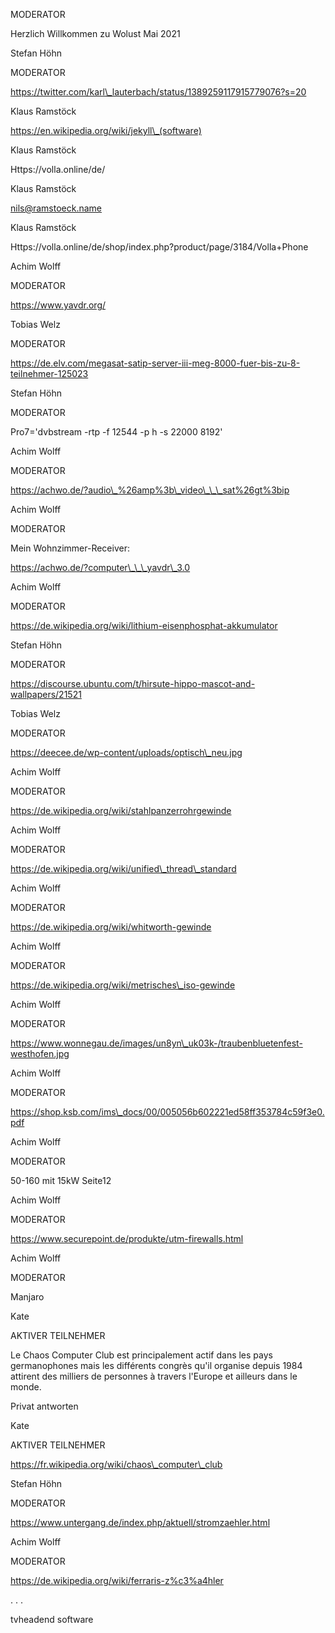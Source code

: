 ﻿

MODERATOR

Herzlich Willkommen zu Wolust Mai 2021


Stefan Höhn

MODERATOR

https://twitter.com/karl\_lauterbach/status/1389259117915779076?s=20


Klaus Ramstöck

https://en.wikipedia.org/wiki/jekyll\_(software)


Klaus Ramstöck

Https://volla.online/de/


Klaus Ramstöck

nils@ramstoeck.name


Klaus Ramstöck

Https://volla.online/de/shop/index.php?product/page/3184/Volla+Phone


Achim Wolff

MODERATOR

https://www.yavdr.org/


Tobias Welz

MODERATOR

https://de.elv.com/megasat-satip-server-iii-meg-8000-fuer-bis-zu-8-teilnehmer-125023


Stefan Höhn

MODERATOR

Pro7='dvbstream -rtp -f 12544 -p h -s 22000 8192'


Achim Wolff

MODERATOR

https://achwo.de/?audio\_%26amp%3b\_video\_\_\_sat%26gt%3bip


Achim Wolff

MODERATOR

Mein Wohnzimmer-Receiver:

https://achwo.de/?computer\_\_\_yavdr\_3.0


Achim Wolff

MODERATOR

https://de.wikipedia.org/wiki/lithium-eisenphosphat-akkumulator


Stefan Höhn

MODERATOR

https://discourse.ubuntu.com/t/hirsute-hippo-mascot-and-wallpapers/21521


Tobias Welz

MODERATOR

https://deecee.de/wp-content/uploads/optisch\_neu.jpg


Achim Wolff

MODERATOR

https://de.wikipedia.org/wiki/stahlpanzerrohrgewinde


Achim Wolff

MODERATOR

https://de.wikipedia.org/wiki/unified\_thread\_standard


Achim Wolff

MODERATOR

https://de.wikipedia.org/wiki/whitworth-gewinde


Achim Wolff

MODERATOR

https://de.wikipedia.org/wiki/metrisches\_iso-gewinde


Achim Wolff

MODERATOR

https://www.wonnegau.de/images/un8yn\_uk03k-/traubenbluetenfest-westhofen.jpg


Achim Wolff

MODERATOR

https://shop.ksb.com/ims\_docs/00/005056b602221ed58ff353784c59f3e0.pdf


Achim Wolff

MODERATOR

50-160 mit 15kW Seite12


Achim Wolff

MODERATOR

https://www.securepoint.de/produkte/utm-firewalls.html


Achim Wolff

MODERATOR

Manjaro


Kate

AKTIVER TEILNEHMER

Le Chaos Computer Club est principalement actif dans les pays germanophones mais les différents congrès qu'il organise depuis 1984 attirent des milliers de personnes à travers l'Europe et ailleurs dans le monde.

Privat antworten

Kate

AKTIVER TEILNEHMER

https://fr.wikipedia.org/wiki/chaos\_computer\_club


Stefan Höhn

MODERATOR

https://www.untergang.de/index.php/aktuell/stromzaehler.html


Achim Wolff

MODERATOR

https://de.wikipedia.org/wiki/ferraris-z%c3%a4hler

. . .

tvheadend software
